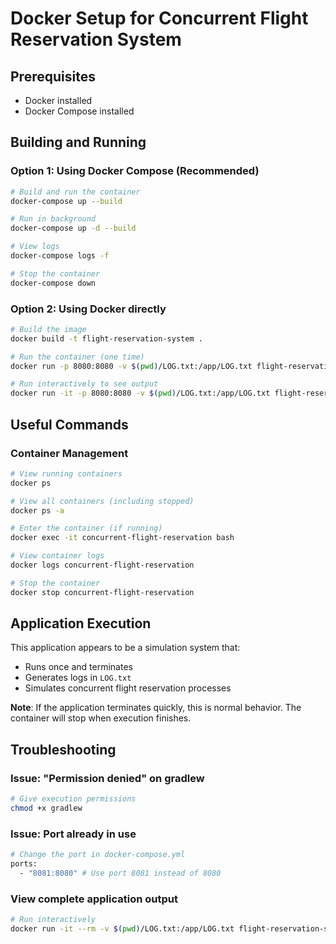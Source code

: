 # Docker Setup for Concurrent Flight Reservation System

## Prerequisites
- Docker installed
- Docker Compose installed

## Building and Running

### Option 1: Using Docker Compose (Recommended)
```bash
# Build and run the container
docker-compose up --build

# Run in background
docker-compose up -d --build

# View logs
docker-compose logs -f

# Stop the container
docker-compose down
```

### Option 2: Using Docker directly
```bash
# Build the image
docker build -t flight-reservation-system .

# Run the container (one time)
docker run -p 8080:8080 -v $(pwd)/LOG.txt:/app/LOG.txt flight-reservation-system

# Run interactively to see output
docker run -it -p 8080:8080 -v $(pwd)/LOG.txt:/app/LOG.txt flight-reservation-system
```

## Useful Commands

### Container Management
```bash
# View running containers
docker ps

# View all containers (including stopped)
docker ps -a

# Enter the container (if running)
docker exec -it concurrent-flight-reservation bash

# View container logs
docker logs concurrent-flight-reservation

# Stop the container
docker stop concurrent-flight-reservation
```

## Application Execution
This application appears to be a simulation system that:
- Runs once and terminates
- Generates logs in `LOG.txt`
- Simulates concurrent flight reservation processes

**Note**: If the application terminates quickly, this is normal behavior. The container will stop when execution finishes.

## Troubleshooting

### Issue: "Permission denied" on gradlew
```bash
# Give execution permissions
chmod +x gradlew
```

### Issue: Port already in use
```bash
# Change the port in docker-compose.yml
ports:
  - "8081:8080" # Use port 8081 instead of 8080
```

### View complete application output
```bash
# Run interactively
docker run -it --rm -v $(pwd)/LOG.txt:/app/LOG.txt flight-reservation-system
```